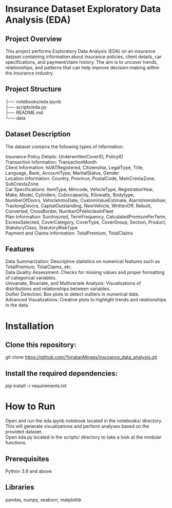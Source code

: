 # Insurance Dataset Exploratory Data Analysis (EDA)

## Project Overview
This project performs Exploratory Data Analysis (EDA) on an insurance dataset containing information about insurance policies, client details, car specifications, and payment/claim history. The aim is to uncover trends, relationships, and patterns that can help improve decision-making within the insurance industry.

## Project Structure

├── notebooks/eda.ipynb  
├── scripts/eda.py  
├── README.md  
└── data

## Dataset Description
The dataset contains the following types of information:

Insurance Policy Details: UnderwrittenCoverID, PolicyID  
Transaction Information: TransactionMonth  
Client Information: IsVATRegistered, Citizenship, LegalType, Title, Language, Bank, AccountType, MaritalStatus, Gender  
Location Information: Country, Province, PostalCode, MainCrestaZone, SubCrestaZone  
Car Specifications: ItemType, Mmcode, VehicleType, RegistrationYear, Make, Model, Cylinders, Cubiccapacity, Kilowatts, Bodytype, NumberOfDoors, VehicleIntroDate, CustomValueEstimate, AlarmImmobiliser, TrackingDevice, CapitalOutstanding, NewVehicle, WrittenOff, Rebuilt, Converted, CrossBorder, NumberOfVehiclesInFleet  
Plan Information: SumInsured, TermFrequency, CalculatedPremiumPerTerm, ExcessSelected, CoverCategory, CoverType, CoverGroup, Section, Product, StatutoryClass, StatutoryRiskType  
Payment and Claims Information: TotalPremium, TotalClaims

## Features
Data Summarization: Descriptive statistics on numerical features such as TotalPremium, TotalClaims, etc.  
Data Quality Assessment: Checks for missing values and proper formatting of categorical variables.  
Univariate, Bivariate, and Multivariate Analysis: Visualizations of distributions and relationships between variables.  
Outlier Detection: Box plots to detect outliers in numerical data.  
Advanced Visualizations: Creative plots to highlight trends and relationships in the data.  

# Installation
## Clone this repository:
git clone https://github.com/YonatanMoges/insurance_data_analysis.git

## Install the required dependencies:
pip install -r requirements.txt

# How to Run
Open and run the eda.ipynb notebook located in the notebooks/ directory. This will generate visualizations and perform analyses based on the provided dataset.  
Open eda.py located in the scripts/ directory to take a look at the modular functions.

## Prerequisites
Python 3.9 and above 
## Libraries 
pandas, numpy, seaborn, matplotlib
